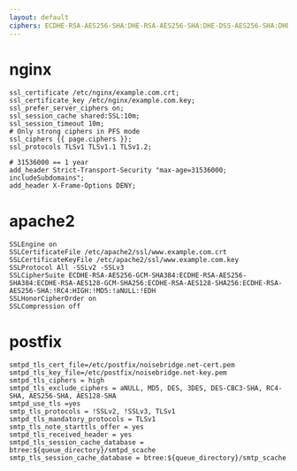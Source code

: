 ```yaml
---
layout: default
ciphers: ECDHE-RSA-AES256-SHA:DHE-RSA-AES256-SHA:DHE-DSS-AES256-SHA:DHE-RSA-AES128-SHA:DHE-DSS-AES128-SHA
---
```


nginx
=====

	ssl_certificate /etc/nginx/example.com.crt;
	ssl_certificate_key /etc/nginx/example.com.key;
	ssl_prefer_server_ciphers on;
	ssl_session_cache shared:SSL:10m;
	ssl_session_timeout 10m;
	# Only strong ciphers in PFS mode
	ssl_ciphers {{ page.ciphers }};
	ssl_protocols TLSv1 TLSv1.1 TLSv1.2;

	# 31536000 == 1 year
	add_header Strict-Transport-Security "max-age=31536000; includeSubdomains";
	add_header X-Frame-Options DENY;

apache2
=======

	SSLEngine on
	SSLCertificateFile /etc/apache2/ssl/www.example.com.crt
	SSLCertificateKeyFile /etc/apache2/ssl/www.example.com.key
	SSLProtocol All -SSLv2 -SSLv3
	SSLCipherSuite ECDHE-RSA-AES256-GCM-SHA384:ECDHE-RSA-AES256-SHA384:ECDHE-RSA-AES128-GCM-SHA256:ECDHE-RSA-AES128-SHA256:ECDHE-RSA-AES256-SHA:!RC4:HIGH:!MD5:!aNULL:!EDH
	SSLHonorCipherOrder on
	SSLCompression off

postfix
=======

	smtpd_tls_cert_file=/etc/postfix/noisebridge.net-cert.pem
	smtpd_tls_key_file=/etc/postfix/noisebridge.net-key.pem
	smtpd_tls_ciphers = high
	smtpd_tls_exclude_ciphers = aNULL, MD5, DES, 3DES, DES-CBC3-SHA, RC4-SHA, AES256-SHA, AES128-SHA
	smtpd_use_tls =yes
	smtp_tls_protocols = !SSLv2, !SSLv3, TLSv1
	smtpd_tls_mandatory_protocols = TLSv1
	smtp_tls_note_starttls_offer = yes
	smtpd_tls_received_header = yes
	smtpd_tls_session_cache_database = btree:${queue_directory}/smtpd_scache
	smtp_tls_session_cache_database = btree:${queue_directory}/smtp_scache
